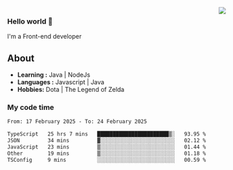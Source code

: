 <img align='right' src="https://github-readme-stats.vercel.app/api?username=jumodada&show_icons=true&theme=vue">

### Hello world 👋

I'm a Front-end developer 
    
## About
-  **Learning :** Java | NodeJs
-  **Languages :** Javascript | Java
-  **Hobbies:** Dota | The Legend of Zelda

### My code time

<!--START_SECTION:waka-->

```txt
From: 17 February 2025 - To: 24 February 2025

TypeScript   25 hrs 7 mins   ███████████████████████▒░   93.95 %
JSON         34 mins         ▓░░░░░░░░░░░░░░░░░░░░░░░░   02.12 %
JavaScript   23 mins         ▒░░░░░░░░░░░░░░░░░░░░░░░░   01.44 %
Other        19 mins         ▒░░░░░░░░░░░░░░░░░░░░░░░░   01.18 %
TSConfig     9 mins          ░░░░░░░░░░░░░░░░░░░░░░░░░   00.59 %
```

<!--END_SECTION:waka-->
